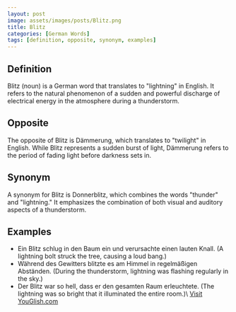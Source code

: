 ```yaml
---
layout: post
image: assets/images/posts/Blitz.png
title: Blitz
categories: [German Words]
tags: [definition, opposite, synonym, examples]
---
```



## Definition

Blitz (noun) is a German word that translates to "lightning" in English. It refers to the natural phenomenon of a sudden and powerful discharge of electrical energy in the atmosphere during a thunderstorm. 

## Opposite

The opposite of Blitz is Dämmerung, which translates to "twilight" in English. While Blitz represents a sudden burst of light, Dämmerung refers to the period of fading light before darkness sets in. 

## Synonym

A synonym for Blitz is Donnerblitz, which combines the words "thunder" and "lightning." It emphasizes the combination of both visual and auditory aspects of a thunderstorm. 

## Examples

- Ein Blitz schlug in den Baum ein und verursachte einen lauten Knall. (A lightning bolt struck the tree, causing a loud bang.)
- Während des Gewitters blitzte es am Himmel in regelmäßigen Abständen. (During the thunderstorm, lightning was flashing regularly in the sky.)
- Der Blitz war so hell, dass er den gesamten Raum erleuchtete. (The lightning was so bright that it illuminated the entire room.)\ <a id="yg-widget-0" class="youglish-widget" data-query="Blitz" data-lang="german" data-components="8412" data-auto-start="0" data-bkg-color="theme_light" data-title="How%20to%20pronounce%20Blitz%20in%20German"  rel="nofollow" href="https://youglish.com">Visit YouGlish.com</a><script async src="https://youglish.com/public/emb/widget.js" charset="utf-8"></script>